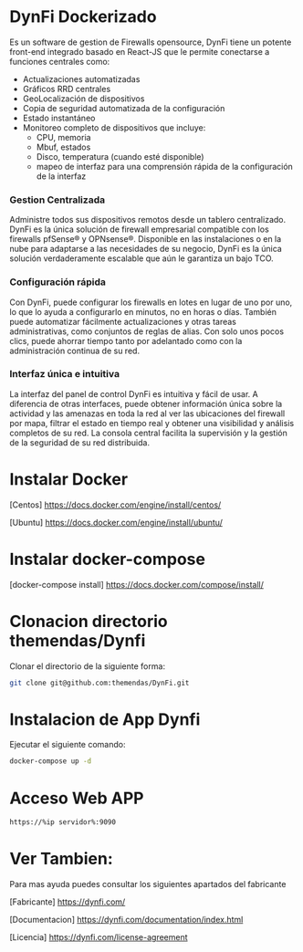 # DynFi Dockerizado

Es un software de gestion de Firewalls opensource, DynFi tiene un potente front-end integrado basado en React-JS que le permite conectarse a funciones centrales como:

* Actualizaciones automatizadas
* Gráficos RRD centrales
* GeoLocalización de dispositivos
* Copia de seguridad automatizada de la configuración
* Estado instantáneo
* Monitoreo completo de dispositivos que incluye:
  * CPU, memoria
  * Mbuf, estados
  * Disco, temperatura (cuando esté disponible)
  * mapeo de interfaz para una comprensión rápida de la configuración de la interfaz 

### Gestion Centralizada
Administre todos sus dispositivos remotos desde un tablero centralizado. DynFi es la única solución de firewall empresarial compatible con los firewalls pfSense® y OPNsense®. Disponible en las instalaciones o en la nube para adaptarse a las necesidades de su negocio, DynFi es la única solución verdaderamente escalable que aún le garantiza un bajo TCO.
### Configuración rápida
Con DynFi, puede configurar los firewalls en lotes en lugar de uno por uno, lo que lo ayuda a configurarlo en minutos, no en horas o días. También puede automatizar fácilmente actualizaciones y otras tareas administrativas, como conjuntos de reglas de alias. Con solo unos pocos clics, puede ahorrar tiempo tanto por adelantado como con la administración continua de su red.
### Interfaz única e intuitiva
La interfaz del panel de control DynFi es intuitiva y fácil de usar. A diferencia de otras interfaces, puede obtener información única sobre la actividad y las amenazas en toda la red al ver las ubicaciones del firewall por mapa, filtrar el estado en tiempo real y obtener una visibilidad y análisis completos de su red. La consola central facilita la supervisión y la gestión de la seguridad de su red distribuida.


# Instalar Docker

[Centos] https://docs.docker.com/engine/install/centos/

[Ubuntu] https://docs.docker.com/engine/install/ubuntu/

# Instalar docker-compose

[docker-compose install] https://docs.docker.com/compose/install/

# Clonacion directorio themendas/Dynfi

Clonar el directorio de la siguiente forma:
```bash
git clone git@github.com:themendas/DynFi.git
```

# Instalacion de App Dynfi

Ejecutar el siguiente comando:
```bash
docker-compose up -d
```

# Acceso Web APP
```bash
https://%ip servidor%:9090
```
# Ver Tambien:

Para mas ayuda puedes consultar los siguientes apartados del fabricante

[Fabricante] https://dynfi.com/

[Documentacion]  https://dynfi.com/documentation/index.html

[Licencia] https://dynfi.com/license-agreement

